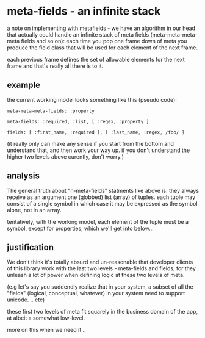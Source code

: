 # meta-fields - an infinite stack

a note on implementing with metafields - we have an algorithm in our
head that actually could handle an infinite stack of meta fields
(meta-meta-meta-meta fields and so on): each time you pop one frame
down of meta you produce the field class that will be used for each
element of the next frame.

each previous frame defines the set of allowable elements for the next
frame and that's really all there is to it.

## example

the current working model looks something like this (pseudo code):

    meta-meta-meta-fields: :property

    meta-fields: :required, :list, [ :regex, :property ]

    fields: [ :first_name, :required ], [ :last_name, :regex, /foo/ ]

(it really only can make any sense if you start from the bottom
and understand that, and then work your way up. if you don't understand
the higher two levels above curently, don't worry.)




## analysis

The general truth about "n-meta-fields" statments like above is:
they always receive as an argument one (globbed) list (array) of
tuples. each tuple may consist of a single symbol in which case it
may be expressed as the symbol alone, not in an array.

tentatively, with the working model, each element of the tuple must
be a symbol, except for properties, which we'll get into below...




## justification

We don't think it's totally absurd and un-reasonable that developer
clients of this library work with the last two levels - meta-fields
and fields, for they unleash a lot of power when defining logic at
these two levels of meta.

(e.g let's say you suddendly realize that in your system, a subset
of all the "fields" (logical, conceptual, whatever) in your system
need to support unicode. .. etc)

these first two levels of meta fit squarely in the business domain
of the app, at albeit a somewhat low-level.

more on this when we need it ..
